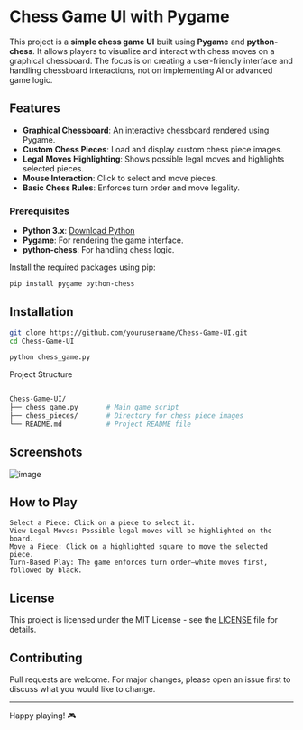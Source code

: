 # Chess Game UI with Pygame

This project is a **simple chess game UI** built using **Pygame** and **python-chess**. It allows players to visualize and interact with chess moves on a graphical chessboard. The focus is on creating a user-friendly interface and handling chessboard interactions, not on implementing AI or advanced game logic.

## **Features**

- **Graphical Chessboard**: An interactive chessboard rendered using Pygame.
- **Custom Chess Pieces**: Load and display custom chess piece images.
- **Legal Moves Highlighting**: Shows possible legal moves and highlights selected pieces.
- **Mouse Interaction**: Click to select and move pieces.
- **Basic Chess Rules**: Enforces turn order and move legality.

### **Prerequisites**

- **Python 3.x**: [Download Python](https://www.python.org/downloads/)
- **Pygame**: For rendering the game interface.
- **python-chess**: For handling chess logic.

Install the required packages using pip:

```bash
pip install pygame python-chess
```
## Installation
```bash
git clone https://github.com/yourusername/Chess-Game-UI.git
cd Chess-Game-UI
```
```bash
python chess_game.py
```
Project Structure

```bash

Chess-Game-UI/
├── chess_game.py       # Main game script
├── chess_pieces/       # Directory for chess piece images
└── README.md           # Project README file
```

## Screenshots

![image](https://github.com/user-attachments/assets/4bf22741-be2f-4ae7-96cf-1b984aaeaa6d)
## How to Play

    Select a Piece: Click on a piece to select it.
    View Legal Moves: Possible legal moves will be highlighted on the board.
    Move a Piece: Click on a highlighted square to move the selected piece.
    Turn-Based Play: The game enforces turn order—white moves first, followed by black.

## License

This project is licensed under the MIT License - see the [LICENSE](LICENSE) file for details.

## Contributing

Pull requests are welcome. For major changes, please open an issue first to discuss what you would like to change.

---

Happy playing! 🎮
